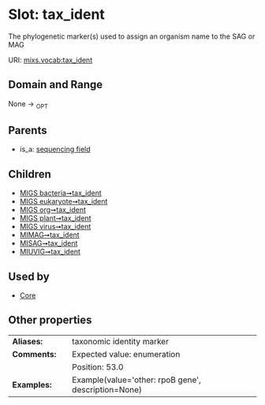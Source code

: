 
# Slot: tax_ident


The phylogenetic marker(s) used to assign an organism name to the SAG or MAG

URI: [mixs.vocab:tax_ident](https://w3id.org/mixs/vocab/tax_ident)


## Domain and Range

None ->  <sub>OPT</sub> 

## Parents

 *  is_a: [sequencing field](sequencing_field.md)

## Children

 *  [MIGS bacteria➞tax_ident](MIGS_bacteria_tax_ident.md)
 *  [MIGS eukaryote➞tax_ident](MIGS_eukaryote_tax_ident.md)
 *  [MIGS org➞tax_ident](MIGS_org_tax_ident.md)
 *  [MIGS plant➞tax_ident](MIGS_plant_tax_ident.md)
 *  [MIGS virus➞tax_ident](MIGS_virus_tax_ident.md)
 *  [MIMAG➞tax_ident](MIMAG_tax_ident.md)
 *  [MISAG➞tax_ident](MISAG_tax_ident.md)
 *  [MIUVIG➞tax_ident](MIUVIG_tax_ident.md)

## Used by

 * [Core](Core.md)

## Other properties

|  |  |  |
| --- | --- | --- |
| **Aliases:** | | taxonomic identity marker |
| **Comments:** | | Expected value: enumeration |
|  | | Position: 53.0 |
| **Examples:** | | Example(value='other: rpoB gene', description=None) |


